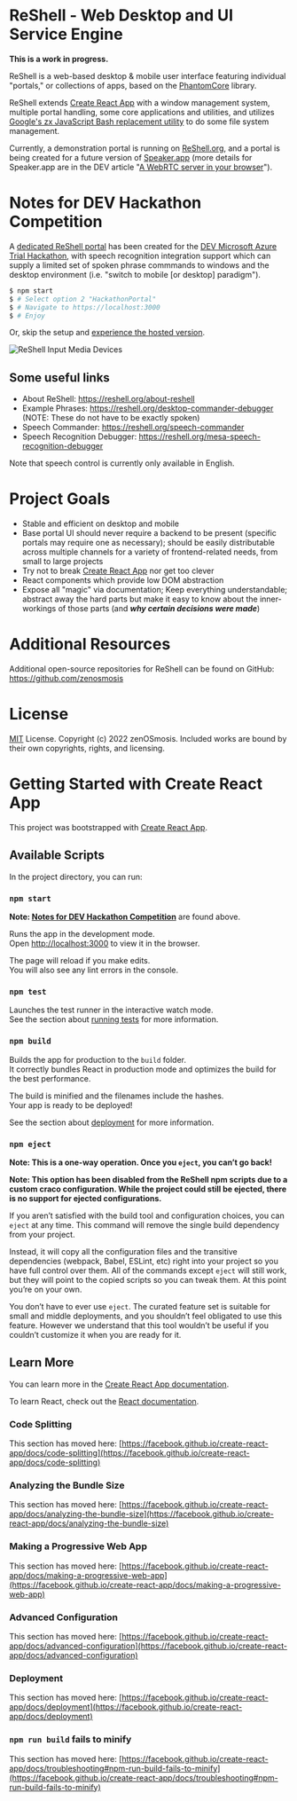 # ReShell - Web Desktop and UI Service Engine

**This is a work in progress.**

ReShell is a web-based desktop & mobile user interface featuring individual "portals," or collections of apps, based on the [PhantomCore](https://github.com/zenOSmosis/phantom-core) library.

ReShell extends [Create React App](https://create-react-app.dev/) with a window management system, multiple portal handling, some core applications and utilities, and utilizes [Google's zx JavaScript Bash replacement utility](https://github.com/google/zx) to do some file system management.

Currently, a demonstration portal is running on [ReShell.org](https://reshell.org/about-reshell), and a portal is being created for a future version of [Speaker.app](https://speaker.app) (more details for Speaker.app are in the DEV article "[A WebRTC server in your browser](https://dev.to/jzombie/a-webrtc-server-in-your-web-browser-for-group-communications-5c6l)").

# Notes for DEV Hackathon Competition

A [dedicated ReShell portal](https://reshell.org) has been created for the [DEV Microsoft Azure Trial Hackathon](https://dev.to/devteam/hack-the-microsoft-azure-trial-on-dev-2ne5), with speech recognition integration support which can supply a limited set of spoken phrase commmands to windows and the desktop environment (i.e. "switch to mobile [or desktop] paradigm").

```bash
$ npm start
$ # Select option 2 "HackathonPortal"
$ # Navigate to https://localhost:3000
$ # Enjoy
```

Or, skip the setup and [experience the hosted version](https://reshell.org).

![ReShell Input Media Devices](https://user-images.githubusercontent.com/1139657/157346532-a62db462-292c-4d5d-91d0-17904646d58a.jpeg)

## Some useful links

- About ReShell: https://reshell.org/about-reshell
- Example Phrases: https://reshell.org/desktop-commander-debugger (NOTE: These do not have to be exactly spoken)
- Speech Commander: https://reshell.org/speech-commander
- Speech Recognition Debugger: https://reshell.org/mesa-speech-recognition-debugger

Note that speech control is currently only available in English.

# Project Goals

- Stable and efficient on desktop and mobile
- Base portal UI should never require a backend to be present (specific portals may require one as necessary); should be easily distributable across multiple channels for a variety of frontend-related needs, from small to large projects
- Try not to break [Create React App](https://create-react-app.dev/) nor get too clever
- React components which provide low DOM abstraction
- Expose all "magic" via documentation; Keep everything understandable; abstract away the hard parts but make it easy to know about the inner-workings of those parts (and **_why certain decisions were made_**)

# Additional Resources

Additional open-source repositories for ReShell can be found on GitHub: https://github.com/zenosmosis

# License

[MIT](https://github.com/zenOSmosis/reshell/blob/main/LICENSE) License. Copyright (c) 2022 zenOSmosis. Included works are bound by their own copyrights, rights, and licensing.

# Getting Started with Create React App

This project was bootstrapped with [Create React App](https://github.com/facebook/create-react-app).

## Available Scripts

In the project directory, you can run:

### `npm start`

**Note: [Notes for DEV Hackathon Competition](#notes-for-dev-hackathon-competition)** are found above.

Runs the app in the development mode.\
Open [http://localhost:3000](http://localhost:3000) to view it in the browser.

The page will reload if you make edits.\
You will also see any lint errors in the console.

### `npm test`

Launches the test runner in the interactive watch mode.\
See the section about [running tests](https://facebook.github.io/create-react-app/docs/running-tests) for more information.

### `npm build`

Builds the app for production to the `build` folder.\
It correctly bundles React in production mode and optimizes the build for the best performance.

The build is minified and the filenames include the hashes.\
Your app is ready to be deployed!

See the section about [deployment](https://facebook.github.io/create-react-app/docs/deployment) for more information.

### `npm eject`

**Note: This is a one-way operation. Once you `eject`, you can’t go back!**

**Note: This option has been disabled from the ReShell npm scripts due to a custom craco configuration. While the project could still be ejected, there is no support for ejected configurations.**

If you aren’t satisfied with the build tool and configuration choices, you can `eject` at any time. This command will remove the single build dependency from your project.

Instead, it will copy all the configuration files and the transitive dependencies (webpack, Babel, ESLint, etc) right into your project so you have full control over them. All of the commands except `eject` will still work, but they will point to the copied scripts so you can tweak them. At this point you’re on your own.

You don’t have to ever use `eject`. The curated feature set is suitable for small and middle deployments, and you shouldn’t feel obligated to use this feature. However we understand that this tool wouldn’t be useful if you couldn’t customize it when you are ready for it.

## Learn More

You can learn more in the [Create React App documentation](https://facebook.github.io/create-react-app/docs/getting-started).

To learn React, check out the [React documentation](https://reactjs.org/).

### Code Splitting

This section has moved here: [https://facebook.github.io/create-react-app/docs/code-splitting](https://facebook.github.io/create-react-app/docs/code-splitting)

### Analyzing the Bundle Size

This section has moved here: [https://facebook.github.io/create-react-app/docs/analyzing-the-bundle-size](https://facebook.github.io/create-react-app/docs/analyzing-the-bundle-size)

### Making a Progressive Web App

This section has moved here: [https://facebook.github.io/create-react-app/docs/making-a-progressive-web-app](https://facebook.github.io/create-react-app/docs/making-a-progressive-web-app)

### Advanced Configuration

This section has moved here: [https://facebook.github.io/create-react-app/docs/advanced-configuration](https://facebook.github.io/create-react-app/docs/advanced-configuration)

### Deployment

This section has moved here: [https://facebook.github.io/create-react-app/docs/deployment](https://facebook.github.io/create-react-app/docs/deployment)

### `npm run build` fails to minify

This section has moved here: [https://facebook.github.io/create-react-app/docs/troubleshooting#npm-run-build-fails-to-minify](https://facebook.github.io/create-react-app/docs/troubleshooting#npm-run-build-fails-to-minify)
